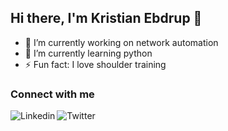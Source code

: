 ## Hi there, I'm Kristian Ebdrup 👋

- 🔭 I’m currently working on network automation
- 🌱 I’m currently learning python
- ⚡ Fun fact: I love shoulder training

### Connect with me
[<img align="left" alt="Linkedin" src="https://img.shields.io/badge/LinkedIn-0077B5?style=for-the-badge&logo=linkedin&logoColor=white" />][linkedin]
[<img align="left" alt="Twitter" src="https://img.shields.io/badge/Twitter-1DA1F2?style=for-the-badge&logo=twitter&logoColor=white" />][twitter]

<br />

<br />

[linkedin]: https://www.linkedin.com/in/kristianebdrup/
[twitter]: https://twitter.com/TrimmerWolf7
